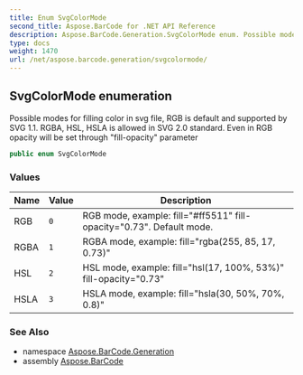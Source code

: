 ```yaml
---
title: Enum SvgColorMode
second_title: Aspose.BarCode for .NET API Reference
description: Aspose.BarCode.Generation.SvgColorMode enum. Possible modes for filling color in svg file RGB is default and supported by SVG 1.1. RGBA HSL HSLA is allowed in SVG 2.0 standard. Even in RGB opacity will be set through fillopacity parameter
type: docs
weight: 1470
url: /net/aspose.barcode.generation/svgcolormode/
---
```

## SvgColorMode enumeration

Possible modes for filling color in svg file, RGB is default and supported by SVG 1.1. RGBA, HSL, HSLA is allowed in SVG 2.0 standard. Even in RGB opacity will be set through "fill-opacity" parameter

```csharp
public enum SvgColorMode
```

### Values

| Name | Value | Description |
| --- | --- | --- |
| RGB | `0` | RGB mode, example: fill="#ff5511" fill-opacity="0.73". Default mode. |
| RGBA | `1` | RGBA mode, example: fill="rgba(255, 85, 17, 0.73)" |
| HSL | `2` | HSL mode, example: fill="hsl(17, 100%, 53%)" fill-opacity="0.73" |
| HSLA | `3` | HSLA mode, example: fill="hsla(30, 50%, 70%, 0.8)" |

### See Also

* namespace [Aspose.BarCode.Generation](../../aspose.barcode.generation/)
* assembly [Aspose.BarCode](../../)


